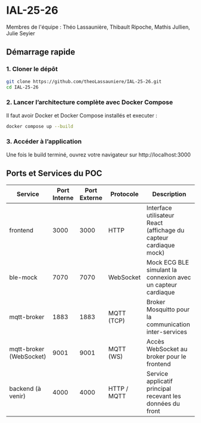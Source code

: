 # IAL-25-26

Membres de l'équipe : Théo Lassaunière, Thibault Ripoche, Mathis Jullien, Julie Seyier

## Démarrage rapide

### 1. Cloner le dépôt

```bash
git clone https://github.com/theoLassauniere/IAL-25-26.git
cd IAL-25-26
```

### 2. Lancer l’architecture complète avec Docker Compose

Il faut avoir Docker et Docker Compose installés et executer :

```bash
docker compose up --build
```

### 3. Accéder à l’application

Une fois le build terminé, ouvrez votre navigateur sur http://localhost:3000

## Ports et Services du POC

| Service | Port Interne | Port Externe | Protocole | Description |
|----------|---------------|---------------|------------|--------------|
| frontend | 3000 | 3000 | HTTP | Interface utilisateur React (affichage du capteur cardiaque mock) |
| ble-mock | 7070 | 7070 | WebSocket | Mock ECG BLE simulant la connexion avec un capteur cardiaque |
| mqtt-broker | 1883 | 1883 | MQTT (TCP) | Broker Mosquitto pour la communication inter-services |
| mqtt-broker (WebSocket) | 9001 | 9001 | MQTT (WS) | Accès WebSocket au broker pour le frontend |
| backend (à venir) | 4000 | 4000 | HTTP / MQTT | Service applicatif principal recevant les données du front |
